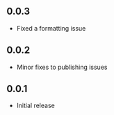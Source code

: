 ## 0.0.3

* Fixed a formatting issue

## 0.0.2

* Minor fixes to publishing issues

## 0.0.1

* Initial release
